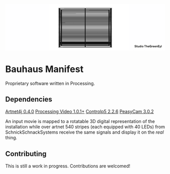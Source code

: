 <p align="center">
  <img src="cover_manifest.jpg">
</p>

# Bauhaus Manifest

Proprietary software written in Processing. 

## Dependencies
[Artnet4j 0.4.0](https://github.com/cansik/artnet4j)
[Processing Video 1.0.1+](https://github.com/processing/processing-video)
[Controlp5 2.2.6](https://github.com/sojamo/controlp5/releases)
[PeasyCam 3.0.2](http://mrfeinberg.com/peasycam/)

An input movie is mapped to a rotatable 3D digital representation of the installation while over artnet 540 stripes (each equipped with 40 LEDs) from SchnickSchnackSystems receive the same signals and display it on the *real* thing.




## Contributing

This is still a work in progress. Contributions are welcomed!

